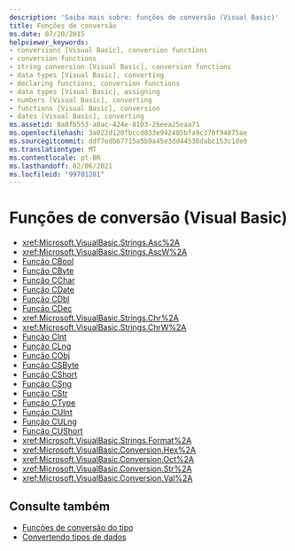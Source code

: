 ```yaml
---
description: 'Saiba mais sobre: funções de conversão (Visual Basic)'
title: Funções de conversão
ms.date: 07/20/2015
helpviewer_keywords:
- conversions [Visual Basic], conversion functions
- conversion functions
- string conversion [Visual Basic], conversion functions
- data types [Visual Basic], converting
- declaring functions, conversion functions
- data types [Visual Basic], assigning
- numbers [Visual Basic], converting
- functions [Visual Basic], conversion
- dates [Visual Basic], converting
ms.assetid: 8a8fb553-a8ac-424e-8103-26eea25eaa71
ms.openlocfilehash: 3a022d120fbccd833e942405bfa9c370f94875ae
ms.sourcegitcommit: ddf7edb67715a5b9a45e3dd44536dabc153c1de0
ms.translationtype: MT
ms.contentlocale: pt-BR
ms.lasthandoff: 02/06/2021
ms.locfileid: "99701281"
---
```

# <a name="conversion-functions-visual-basic"></a>Funções de conversão (Visual Basic)

- <xref:Microsoft.VisualBasic.Strings.Asc%2A>
- <xref:Microsoft.VisualBasic.Strings.AscW%2A>
- [Função CBool](type-conversion-functions.md)
- [Função CByte](type-conversion-functions.md)
- [Função CChar](type-conversion-functions.md)
- [Função CDate](type-conversion-functions.md)
- [Função CDbl](type-conversion-functions.md)
- [Função CDec](type-conversion-functions.md)
- <xref:Microsoft.VisualBasic.Strings.Chr%2A>
- <xref:Microsoft.VisualBasic.Strings.ChrW%2A>
- [Função CInt](type-conversion-functions.md)
- [Função CLng](type-conversion-functions.md)
- [Função CObj](type-conversion-functions.md)
- [Função CSByte](type-conversion-functions.md)
- [Função CShort](type-conversion-functions.md)
- [Função CSng](type-conversion-functions.md)
- [Função CStr](type-conversion-functions.md)
- [Função CType](ctype-function.md)
- [Função CUInt](type-conversion-functions.md)
- [Função CULng](type-conversion-functions.md)
- [Função CUShort](type-conversion-functions.md)
- <xref:Microsoft.VisualBasic.Strings.Format%2A>
- <xref:Microsoft.VisualBasic.Conversion.Hex%2A>
- <xref:Microsoft.VisualBasic.Conversion.Oct%2A>
- <xref:Microsoft.VisualBasic.Conversion.Str%2A>
- <xref:Microsoft.VisualBasic.Conversion.Val%2A>

## <a name="see-also"></a>Consulte também

- [Funções de conversão do tipo](type-conversion-functions.md)
- [Convertendo tipos de dados](../../programming-guide/concepts/linq/converting-data-types.md)
